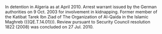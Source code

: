  In detention in Algeria as at April 2010. Arrest warrant issued by the German 
authorities on 9 Oct. 2003 for involvement in kidnapping. Former member of the 
Katibat Tarek Ibn Ziad of The Organization of Al-Qaida in the Islamic Maghreb 
({{QE.T.14.01}}). Review pursuant to Security Council resolution 1822 (2008) was 
concluded on 27 Jul. 2010. 
